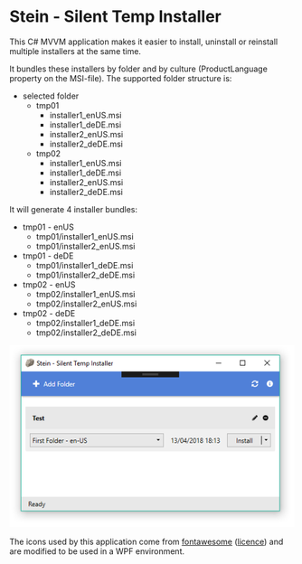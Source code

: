 # Stein - Silent Temp Installer

This C# MVVM application makes it easier to install, uninstall or reinstall multiple installers at the same time.

It bundles these installers by folder and by culture (ProductLanguage property on the MSI-file).
The supported folder structure is:

- selected folder
  - tmp01
    - installer1_enUS.msi
    - installer1_deDE.msi
    - installer2_enUS.msi
    - installer2_deDE.msi
  - tmp02
    - installer1_enUS.msi
    - installer1_deDE.msi
    - installer2_enUS.msi
    - installer2_deDE.msi
   
It will generate 4 installer bundles: 
- tmp01 - enUS 
  - tmp01/installer1_enUS.msi
  - tmp01/installer2_enUS.msi
- tmp01 - deDE
  - tmp01/installer1_deDE.msi
  - tmp01/installer2_deDE.msi
- tmp02 - enUS
  - tmp02/installer1_enUS.msi
  - tmp02/installer2_enUS.msi
- tmp02 - deDE
  - tmp02/installer1_deDE.msi
  - tmp02/installer2_deDE.msi

![Screenshot](Docs/Screenshot.PNG)

The icons used by this application come from [fontawesome](fontawesome.com) ([licence](https://fontawesome.com/license)) and are modified to be used in a WPF environment.